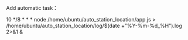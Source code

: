 Add automatic task：

10 */8 * * * node /home/ubuntu/auto_station_location/app.js > /home/ubuntu/auto_station_location/log/$(date +"\%Y-\%m-\%d_\%H").log 2>&1 &

